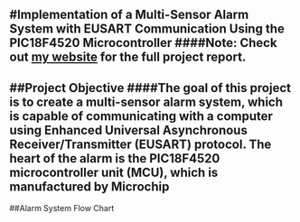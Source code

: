 #Implementation of a Multi-Sensor Alarm System with EUSART Communication Using the PIC18F4520 Microcontroller
####Note: Check out [my website](http://www.shervinoloumi.com/multi-sensor-alarm.html "Learn more") for the full project report.
---
##Project Objective
####The goal of this project is to create a multi-sensor alarm system, which is capable of communicating with a computer using Enhanced Universal Asynchronous Receiver/Transmitter (EUSART) protocol. The heart of the alarm is the PIC18F4520 microcontroller unit (MCU), which is manufactured by Microchip
---
##Alarm System Flow Chart
